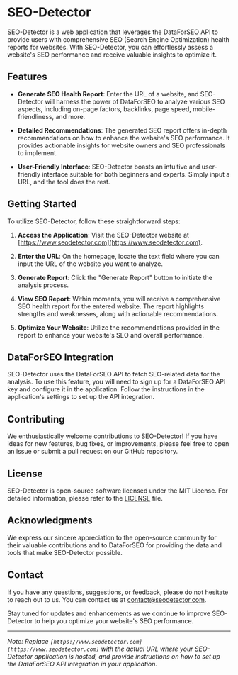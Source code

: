 # SEO-Detector

SEO-Detector is a web application that leverages the DataForSEO API to provide users with comprehensive SEO (Search Engine Optimization) health reports for websites. With SEO-Detector, you can effortlessly assess a website's SEO performance and receive valuable insights to optimize it.

## Features

- **Generate SEO Health Report**: Enter the URL of a website, and SEO-Detector will harness the power of DataForSEO to analyze various SEO aspects, including on-page factors, backlinks, page speed, mobile-friendliness, and more.

- **Detailed Recommendations**: The generated SEO report offers in-depth recommendations on how to enhance the website's SEO performance. It provides actionable insights for website owners and SEO professionals to implement.

- **User-Friendly Interface**: SEO-Detector boasts an intuitive and user-friendly interface suitable for both beginners and experts. Simply input a URL, and the tool does the rest.

## Getting Started

To utilize SEO-Detector, follow these straightforward steps:

1. **Access the Application**: Visit the SEO-Detector website at [https://www.seodetector.com](https://www.seodetector.com).

2. **Enter the URL**: On the homepage, locate the text field where you can input the URL of the website you want to analyze.

3. **Generate Report**: Click the "Generate Report" button to initiate the analysis process.

4. **View SEO Report**: Within moments, you will receive a comprehensive SEO health report for the entered website. The report highlights strengths and weaknesses, along with actionable recommendations.

5. **Optimize Your Website**: Utilize the recommendations provided in the report to enhance your website's SEO and overall performance.

## DataForSEO Integration

SEO-Detector uses the DataForSEO API to fetch SEO-related data for the analysis. To use this feature, you will need to sign up for a DataForSEO API key and configure it in the application. Follow the instructions in the application's settings to set up the API integration.

## Contributing

We enthusiastically welcome contributions to SEO-Detector! If you have ideas for new features, bug fixes, or improvements, please feel free to open an issue or submit a pull request on our GitHub repository.

## License

SEO-Detector is open-source software licensed under the MIT License. For detailed information, please refer to the [LICENSE](LICENSE) file.

## Acknowledgments

We express our sincere appreciation to the open-source community for their valuable contributions and to DataForSEO for providing the data and tools that make SEO-Detector possible.

## Contact

If you have any questions, suggestions, or feedback, please do not hesitate to reach out to us. You can contact us at [contact@seodetector.com](mailto:contact@seodetector.com).

Stay tuned for updates and enhancements as we continue to improve SEO-Detector to help you optimize your website's SEO performance.

---

*Note: Replace `[https://www.seodetector.com](https://www.seodetector.com)` with the actual URL where your SEO-Detector application is hosted, and provide instructions on how to set up the DataForSEO API integration in your application.*
